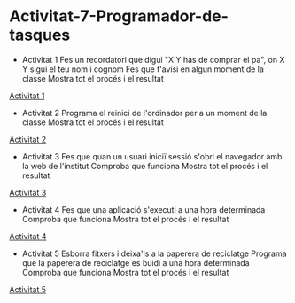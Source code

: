 # Activitat-7-Programador-de-tasques

- Activitat 1
Fes un recordatori que digui "X Y has de comprar el pa", on X Y sigui el teu nom i cognom
Fes que t'avisi en algun moment de la classe
Mostra tot el procés i el resultat

[Activitat 1](activitat1.md)


- Activitat 2
Programa el reinici de l'ordinador per a un moment de la classe
Mostra tot el procés i el resultat

[Activitat 2](activitat1.md)


- Activitat 3
Fes que quan un usuari iniciï sessió s'obri el navegador amb la web de l'institut
Comproba que funciona
Mostra tot el procés i el resultat

[Activitat 3](activitat1.md)


- Activitat 4
Fes que una aplicació s'executi a una hora determinada
Comproba que funciona
Mostra tot el procés i el resultat

[Activitat 4](activitat1.md)


- Activitat 5
Esborra fitxers i deixa'ls a la paperera de reciclatge
Programa que la paperera de reciclatge es buidi a una hora determinada
Comproba que funciona
Mostra tot el procés i el resultat

[Activitat 5](activitat1.md)

  
